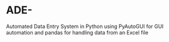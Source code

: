 # ADE-
Automated Data Entry System in Python using PyAutoGUI for GUI automation and pandas for handling data from an Excel file
